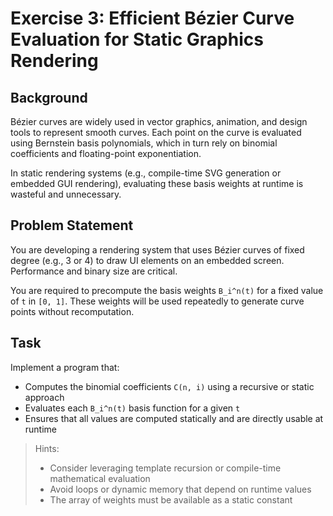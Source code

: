 # Exercise 3: Efficient Bézier Curve Evaluation for Static Graphics Rendering

## Background

Bézier curves are widely used in vector graphics, animation, and design tools to represent smooth curves. Each point on the curve is evaluated using Bernstein basis polynomials, which in turn rely on binomial coefficients and floating-point exponentiation.

In static rendering systems (e.g., compile-time SVG generation or embedded GUI rendering), evaluating these basis weights at runtime is wasteful and unnecessary.

## Problem Statement

You are developing a rendering system that uses Bézier curves of fixed degree (e.g., 3 or 4) to draw UI elements on an embedded screen. Performance and binary size are critical.

You are required to precompute the basis weights `B_i^n(t)` for a fixed value of `t` in `[0, 1]`. These weights will be used repeatedly to generate curve points without recomputation.

## Task

Implement a program that:
- Computes the binomial coefficients `C(n, i)` using a recursive or static approach
- Evaluates each `B_i^n(t)` basis function for a given `t`
- Ensures that all values are computed statically and are directly usable at runtime

> Hints:
> - Consider leveraging template recursion or compile-time mathematical evaluation
> - Avoid loops or dynamic memory that depend on runtime values
> - The array of weights must be available as a static constant

